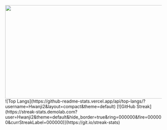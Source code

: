 

<a href="https://www.gitanimals.org/en_US?utm_medium=image&utm_source=Hwanji2&utm_content=farm">
<img
  src="https://render.gitanimals.org/farms/Hwanji2"
  width="600"
  height="300"
/>
</a>
![Top Langs](https://github-readme-stats.vercel.app/api/top-langs/?username=Hwanji2&layout=compact&theme=default)
[![GitHub Streak](https://streak-stats.demolab.com?user=Hwanji2&theme=default&hide_border=true&ring=000000&fire=000000&currStreakLabel=000000)](https://git.io/streak-stats)


